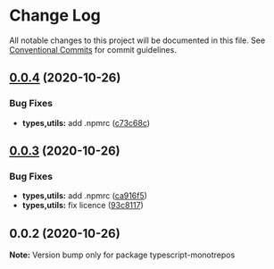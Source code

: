 # Change Log

All notable changes to this project will be documented in this file.
See [Conventional Commits](https://conventionalcommits.org) for commit guidelines.

## [0.0.4](https://github.com/mromanoff/typescript-monorepos/compare/v0.0.3...v0.0.4) (2020-10-26)


### Bug Fixes

* **types,utils:** add .npmrc ([c73c68c](https://github.com/mromanoff/typescript-monorepos/commit/c73c68cfcadce3473f959a7df7e0639b2386ac3a))





## [0.0.3](https://github.com/mromanoff/typescript-monorepos/compare/v0.0.2...v0.0.3) (2020-10-26)


### Bug Fixes

* **types,utils:** add .npmrc ([ca916f5](https://github.com/mromanoff/typescript-monorepos/commit/ca916f561c4425d52f8cd935fc5c8c84f8cddd6d))
* **types,utils:** fix licence ([93c8117](https://github.com/mromanoff/typescript-monorepos/commit/93c8117a54a6e7b3ab5bba6a91132cd4c57702a5))





## 0.0.2 (2020-10-26)

**Note:** Version bump only for package typescript-monotrepos
